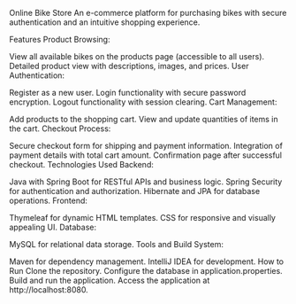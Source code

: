 Online Bike Store 
An e-commerce platform for purchasing bikes with secure authentication and an intuitive shopping experience.

Features
Product Browsing:

View all available bikes on the products page (accessible to all users).
Detailed product view with descriptions, images, and prices.
User Authentication:

Register as a new user.
Login functionality with secure password encryption.
Logout functionality with session clearing.
Cart Management:

Add products to the shopping cart.
View and update quantities of items in the cart.
Checkout Process:

Secure checkout form for shipping and payment information.
Integration of payment details with total cart amount.
Confirmation page after successful checkout.
Technologies Used
Backend:

Java with Spring Boot for RESTful APIs and business logic.
Spring Security for authentication and authorization.
Hibernate and JPA for database operations.
Frontend:

Thymeleaf for dynamic HTML templates.
CSS for responsive and visually appealing UI.
Database:

MySQL for relational data storage.
Tools and Build System:

Maven for dependency management.
IntelliJ IDEA for development.
How to Run
Clone the repository.
Configure the database in application.properties.
Build and run the application.
Access the application at http://localhost:8080.
